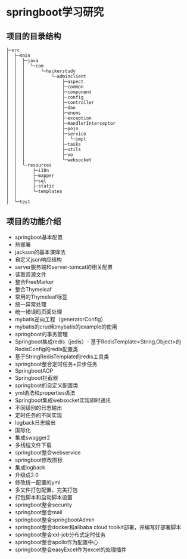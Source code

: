 # springboot学习研究
## 项目的目录结构
```
├─src
│  ├─main
│  │  ├─java
│  │  │  └─com
│  │  │      └─hackerstudy
│  │  │          └─adminclient
│  │  │              ├─aspect
│  │  │              ├─common
│  │  │              ├─component
│  │  │              ├─config
│  │  │              ├─controller
│  │  │              ├─dao
│  │  │              ├─enums
│  │  │              ├─exception
│  │  │              ├─HandlerInterceptor
│  │  │              ├─pojo
│  │  │              ├─service
│  │  │              │  └─impl
│  │  │              ├─tasks
│  │  │              ├─utils
│  │  │              ├─vo
│  │  │              └─websocket
│  │  └─resources
│  │      ├─i18n
│  │      ├─mapper
│  │      ├─sql
│  │      ├─static
│  │      └─templates
│  │        
│  └─test
```
## 项目的功能介绍
+ springboot基本配置
+ 热部署
+ jackson的基本演绎法
+ 自定义json响应结构
+ server服务端和server-tomcat的相关配置
+ 读取资源文件
+ 整合FreeMarker
+ 整合Thymeleaf
+ 常用的Thymeleaf标签
+ 统一异常处理
+ 统一错误码页面处理
+ mybatis逆向工程（generatorConfig）
+ mybatis的crud和mybatis的example的使用
+ springboot的事务管理
+ Springboot集成redis（jedis）- 基于RedisTemplate<String,Object>的RedisConfig的redis配置类
+ 基于StringRedisTemplate的redis工具类
+ springboot整合定时任务+异步任务
+ SpringbootAOP
+ Springboot拦截器
+ springboot的自定义配置类
+ yml语法和properties语法
+ Springboot集成websocket实现即时通讯
+ 不同级别的日志输出
+ 定时任务的不同实现
+ logback日志输出
+ 国际化
+ 集成swagger2
+ 多线程文件下载 
+ springboot整合webservice 
+ springboot修改图标
+ 集成logback
+ 升级成2.0
+ 修改统一配置的yml
+ 多文件打包配置，完美打包
+ 打包脚本和启动脚本设置
+ springboot整合security
+ springboot整合mail
+ springboot整合springbootAdmin
+ springboot整合docker和alibaba cloud toolkit部署，并编写好部署脚本
+ springboot整合xxl-job分布式定时任务
+ springboot整合apollo作为配置中心
+ springboot整合easyExcel作为excel的处理插件